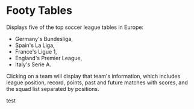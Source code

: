 # Footy Tables

Displays five of the top soccer league tables in Europe: 
- Germany's Bundesliga, 
- Spain's La Liga,
- France's Ligue 1,
- England's Premier League,
- Italy's Serie A.

Clicking on a team will display that team's information, which includes league position, record, points, past and future matches with scores, and the squad list separated by positions.

test

